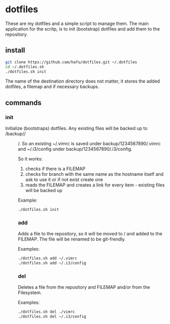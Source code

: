 # dotfiles

These are my dotfiles and a simple script to manage them. The main
application for the scritp, is to init (bootstrap) dotfiles and add them
to the repository.

## install

```sh
git clone https://github.com/hafu/dotfiles.git ~/.dotfiles
cd ~/.dotfiles.sh
./dotfiles.sh init
```

The name of the destination directory does not matter, it stores the
added dotfiles, a filemap and if necessary backups.

## commands

### init

Initialize (bootstraps) dotfiles. Any existing files will be backed up
to <scriptdir>/backup/<timestamp>/<dir>/<filename>. So an existing
~/.vimrc is saved under backup/1234567890/.vimrc and ~/.i3/config under
backup/1234567890/.i3/config.

So it works:
1. checks if there is a FILEMAP
2. checks for branch with the same name as the hostname itself and ask
to use it or if not exist create one
3. reads the FILEMAP and creates a link for every item - existing files
will be backed up

Example:
```sh
./dotfiles.sh init
```

### add

Adds a file to the repository, so it will be moved to <scriptdir>/ and
added to the FILEMAP. The file will be renamed to be git-frendly.

Examples:
```sh
./dotfiles.sh add ~/.vimrc
./dotfiles.sh add ~/.i3/config
```

### del

Deletes a file from the repository and FILEMAP and/or from the 
Filesystem.

Examples:
```sh
./dotfiles.sh del ./vimrc
./dotfiles.sh del ~/.i3/config
```
